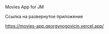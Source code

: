 ###
Movies App for JM

Ссылка на развернутое приложение

https://movies-app.georgynogovicin.vercel.app/